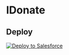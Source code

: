 # IDonate

## Deploy
<a href="https://githubsfdeploy.herokuapp.com?owner=EncludeLtd-Donor-Import-Configurations&repo=IDonate&ref=main">
  <img alt="Deploy to Salesforce"
       src="https://raw.githubusercontent.com/afawcett/githubsfdeploy/master/deploy.png">
</a>